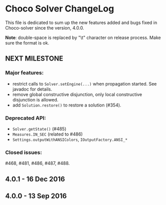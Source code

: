 Choco Solver ChangeLog
======================

This file is dedicated to sum up the new features added and bugs fixed in Choco-solver since the version, 4.0.0.

**Note**: double-space is replaced by "\t" character on release process. Make sure the format is ok.

NEXT MILESTONE
-------------------

### Major features:
  - restrict calls to `Solver.setEngine(...)` when propagation started. See javadoc for details.
  - remove global constructive disjunction, only local constructive disjunction is allowed.
  - add `Solution.restore()` to restore a solution (#354).
    
### Deprecated API:
  - `Solver.getState()` (#485)
  - `Measures.IN_SEC` (related to #486)
  - `Settings.outputWithANSIColors`, `IOutputFactory.ANSI_*`

### Closed issues: 

\#468, #481, #486, #487, #488.

4.0.1 - 16 Dec 2016
-------------------


4.0.0 - 13 Sep 2016
-------------------
